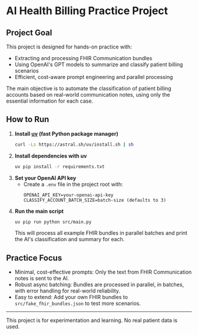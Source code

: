 # AI Health Billing Practice Project

## Project Goal
This project is designed for hands-on practice with:
- Extracting and processing FHIR Communication bundles
- Using OpenAI's GPT models to summarize and classify patient billing scenarios
- Efficient, cost-aware prompt engineering and parallel processing

The main objective is to automate the classification of patient billing accounts based on real-world communication notes, using only the essential information for each case.

## How to Run

1. **Install [uv](https://github.com/astral-sh/uv) (fast Python package manager)**
   ```sh
   curl -Ls https://astral.sh/uv/install.sh | sh
   ```
2. **Install dependencies with uv**
   ```sh
   uv pip install -r requirements.txt
   ```
3. **Set your OpenAI API key**
   - Create a `.env` file in the project root with:
     ```
     OPENAI_API_KEY=your-openai-api-key
     CLASSIFY_ACCOUNT_BATCH_SIZE=batch-size (defaults to 3)
     ```
4. **Run the main script**
   ```sh
   uv pip run python src/main.py
   ```
   This will process all example FHIR bundles in parallel batches and print the AI's classification and summary for each.

## Practice Focus
- Minimal, cost-effective prompts: Only the text from FHIR Communication notes is sent to the AI.
- Robust async batching: Bundles are processed in parallel, in batches, with error handling for real-world reliability.
- Easy to extend: Add your own FHIR bundles to `src/fake_fhir_bundles.json` to test more scenarios.

---
This project is for experimentation and learning. No real patient data is used.
